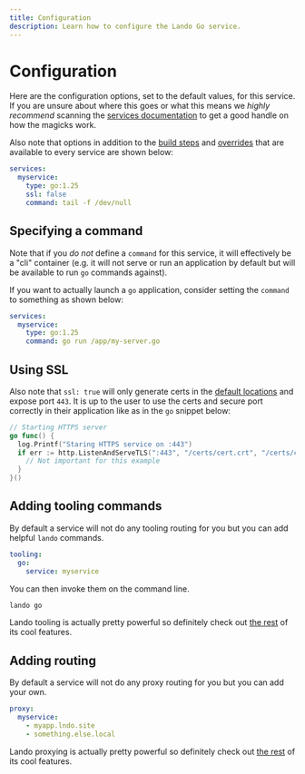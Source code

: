 ```yaml
---
title: Configuration
description: Learn how to configure the Lando Go service.
---
```


# Configuration

Here are the configuration options, set to the default values, for this service. If you are unsure about where this goes or what this means we *highly recommend* scanning the [services documentation](https://docs.lando.dev/services/lando-3.html) to get a good handle on how the magicks work.

Also note that options in addition to the [build steps](https://docs.lando.dev/services/lando-3.html#build-steps) and [overrides](https://docs.lando.dev/services/lando-3.html#overrides) that are available to every service are shown below:

```yaml
services:
  myservice:
    type: go:1.25
    ssl: false
    command: tail -f /dev/null
```

## Specifying a command

Note that if you *do not* define a `command` for this service, it will effectively be a "cli" container (e.g. it will not serve or run an application by default but will be available to run `go` commands against).

If you want to actually launch a `go` application, consider setting the `command` to something as shown below:

```yaml
services:
  myservice:
    type: go:1.25
    command: go run /app/my-server.go
```

## Using SSL

Also note that `ssl: true` will only generate certs in the [default locations](https://docs.lando.dev/config/security.html) and expose port `443`. It is up to the user to use the certs and secure port correctly in their application like as in the `go` snippet below:

```go
// Starting HTTPS server
go func() {
  log.Printf("Staring HTTPS service on :443")
  if err := http.ListenAndServeTLS(":443", "/certs/cert.crt", "/certs/cert.key", nil); err != nil {
    // Not important for this example
  }
}()
```

## Adding tooling commands

By default a service will not do any tooling routing for you but you can add helpful `lando` commands.

```yaml
tooling:
  go:
    service: myservice
```

You can then invoke them on the command line.

```bash
lando go
```

Lando tooling is actually pretty powerful so definitely check out [the rest](https://docs.lando.dev/landofile/tooling.html) of its cool features.

## Adding routing

By default a service will not do any proxy routing for you but you can add your own.

```yaml
proxy:
  myservice:
    - myapp.lndo.site
    - something.else.local
```

Lando proxying is actually pretty powerful so definitely check out [the rest](https://docs.lando.dev/landofile/proxy.html) of its cool features.
